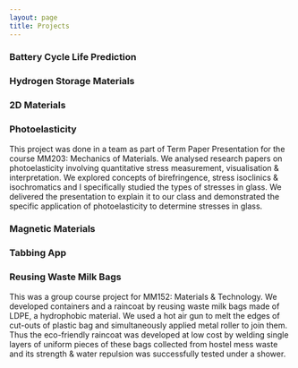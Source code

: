 ```yaml
---
layout: page
title: Projects
---
```

### Battery Cycle Life Prediction
### Hydrogen Storage Materials
### 2D Materials
### Photoelasticity
This project was done in a team as part of Term Paper Presentation for the course MM203: Mechanics of Materials. We analysed research papers on photoelasticity involving quantitative stress measurement, visualisation & interpretation. We explored concepts of birefringence, stress isoclinics & isochromatics and I specifically studied the types of stresses in glass. We delivered the presentation to explain it to our class and demonstrated the specific application of photoelasticity to determine stresses in glass.
### Magnetic Materials
### Tabbing App
### Reusing Waste Milk Bags
This was a group course project for MM152: Materials & Technology. We developed containers and a raincoat by reusing waste milk bags made of LDPE, a hydrophobic material. We used a hot air gun to melt the edges of cut-outs of plastic bag and simultaneously applied metal roller to join them. Thus the eco-friendly raincoat was developed at low cost by welding single layers of uniform pieces of these bags collected from hostel mess waste and its strength & water repulsion was successfully tested under a shower.  
